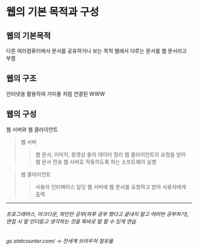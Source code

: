 웹의 기본 목적과 구성
==============

웹의 기본목적
--------------
다른 여러컴퓨터에서 문서를 공유하거나 보는 목적
웹에서 다루는 문서를 웹 문서라고 부름 

웹의 구조
---------
인터넷을 활용하여 거미줄 처럼 연결된 WWW

웹의 구성
--------
웹 서버와 웹 클라이언트
>웹 서버
>> 웹 문서, 이미지, 동영상 들의 데이터 정리
>> 웹 클라이언트의 요청을 받아 웹 문서 전송
>> 웹 서버로 작동하도록 하는 소프트웨어 실행

>웹 클라이언트
>> 사용자 인터페이스 담당
>> 웹 서버에 웹 문서를 요청하고 받아 사용자에게 출력


- - -
###### 프로그래머스, 마크다운, 파인만 공부(하루 공부 했다고 끝내지 말고 여러번 공부하기), 면접 시 말 안더듬고 생각하는 것을 똑바로 말 할 수 있게 연습
###### gs.statcounter.com/ -> 전세계 브라우저 점유율
